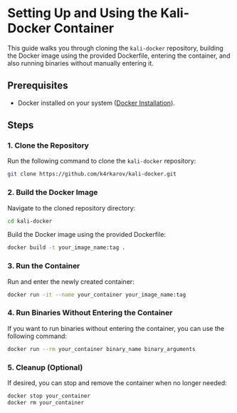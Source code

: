 # Setting Up and Using the Kali-Docker Container

This guide walks you through cloning the `kali-docker` repository, building the Docker image using the provided Dockerfile, entering the container, and also running binaries without manually entering it.

## Prerequisites

- Docker installed on your system ([Docker Installation](https://docs.docker.com/get-docker/)).

## Steps

### 1. Clone the Repository

Run the following command to clone the `kali-docker` repository:

```bash
git clone https://github.com/k4rkarov/kali-docker.git
```

### 2. Build the Docker Image

Navigate to the cloned repository directory:

```bash
cd kali-docker
```

Build the Docker image using the provided Dockerfile:

```bash
docker build -t your_image_name:tag .
```

### 3. Run the Container

Run and enter the newly created container:

```bash
docker run -it --name your_container your_image_name:tag
```

### 4. Run Binaries Without Entering the Container

If you want to run binaries without entering the container, you can use the following command:

```bash
docker run --rm your_container binary_name binary_arguments
```

### 5. Cleanup (Optional)

If desired, you can stop and remove the container when no longer needed:

```bash
docker stop your_container
docker rm your_container
```
